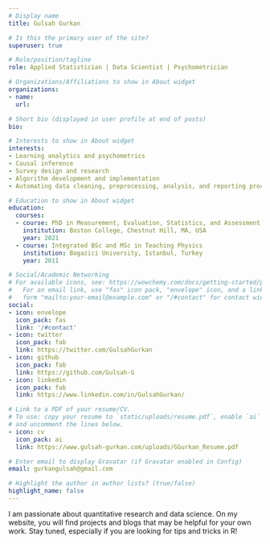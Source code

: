 ```yaml
---
# Display name
title: Gulsah Gurkan

# Is this the primary user of the site?
superuser: true

# Role/position/tagline
role: Applied Statistician | Data Scientist | Psychometrician

# Organizations/Affiliations to show in About widget
organizations:
- name: 
  url: 

# Short bio (displayed in user profile at end of posts)
bio: 

# Interests to show in About widget
interests:
- Learning analytics and psychometrics
- Causal inference
- Survey design and research
- Algorithm development and implementation
- Automating data cleaning, preprocessing, analysis, and reporting procedures

# Education to show in About widget
education:
  courses:
  - course: PhD in Measurement, Evaluation, Statistics, and Assessment
    institution: Boston College, Chestnut Hill, MA, USA
    year: 2021
  - course: Integrated BSc and MSc in Teaching Physics
    institution: Bogazici University, Istanbul, Turkey
    year: 2011

# Social/Academic Networking
# For available icons, see: https://wowchemy.com/docs/getting-started/page-builder/#icons
#   For an email link, use "fas" icon pack, "envelope" icon, and a link in the
#   form "mailto:your-email@example.com" or "/#contact" for contact widget.
social:
- icon: envelope
  icon_pack: fas
  link: '/#contact'
- icon: twitter
  icon_pack: fab
  link: https://twitter.com/GulsahGurkan
- icon: github
  icon_pack: fab
  link: https://github.com/Gulsah-G
- icon: linkedin
  icon_pack: fab
  link: https://www.linkedin.com/in/GulsahGurkan/

# Link to a PDF of your resume/CV.
# To use: copy your resume to `static/uploads/resume.pdf`, enable `ai` icons in `params.toml`, 
# and uncomment the lines below.
- icon: cv
  icon_pack: ai
  link: https://www.gulsah-gurkan.com/uploads/GGurkan_Resume.pdf

# Enter email to display Gravatar (if Gravatar enabled in Config)
email: gurkangulsah@gmail.com

# Highlight the author in author lists? (true/false)
highlight_name: false
---
```


I am passionate about quantitative research and data science. On my website, you will find projects and blogs that may be helpful for your own work. Stay tuned, especially if you are looking for tips and tricks in R! 
